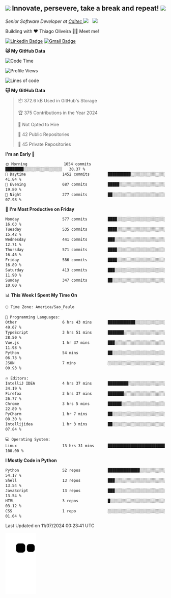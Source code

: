 <h2><img src="https://emojis.slackmojis.com/emojis/images/1531849430/4246/blob-sunglasses.gif?1531849430" width="30"/> Innovate, persevere, take a break and repeat! <img src="https://media.giphy.com/media/12oufCB0MyZ1Go/giphy.gif" width="50"></h2>
<img align='right' src="https://media.giphy.com/media/M9gbBd9nbDrOTu1Mqx/giphy.gif" width="230">
<p><em>Senior Software Developer at <a href="https://www.cditec.com.br/">Cditec
</a><img src="https://media.giphy.com/media/WUlplcMpOCEmTGBtBW/giphy.gif" width="30"> 
</em></p>



Building with ❤️ Thiago Oliveira 👋🏽 Meet me!

[![Linkedin Badge](https://img.shields.io/badge/-Thiago-blue?style=flat-square&logo=Linkedin&logoColor=white&link=https://www.linkedin.com/in/tgmarinho/)](https://www.linkedin.com/in/thiagoceconelo/) 
[![Gmail Badge](https://img.shields.io/badge/-thiceconelo@gmail.com-c14438?style=flat-square&logo=Gmail&logoColor=white&link=mailto:thiceconelo@gmail.com)](mailto:thiceconelo@gmail.com)

</em></p>

<!-- <span style="height ">
![Anurag's GitHub stats](https://github-readme-stats.vercel.app/api?username=arthurspk&show_icons=true&theme=tokyonight)
</span> -->

**🐱 My GitHub Data** 
<!--START_SECTION:waka-->
![Code Time](http://img.shields.io/badge/Code%20Time-1%2C463%20hrs%2039%20mins-blue)

![Profile Views](http://img.shields.io/badge/Profile%20Views-0-blue)

![Lines of code](https://img.shields.io/badge/From%20Hello%20World%20I%27ve%20Written-4.9%20million%20lines%20of%20code-blue)

**🐱 My GitHub Data** 

> 📦 372.6 kB Used in GitHub's Storage 
 > 
> 🏆 375 Contributions in the Year 2024
 > 
> 🚫 Not Opted to Hire
 > 
> 📜 42 Public Repositories 
 > 
> 🔑 45 Private Repositories 
 > 
**I'm an Early 🐤** 

```text
🌞 Morning                1054 commits        ████████░░░░░░░░░░░░░░░░░   30.37 % 
🌆 Daytime                1452 commits        ██████████░░░░░░░░░░░░░░░   41.84 % 
🌃 Evening                687 commits         █████░░░░░░░░░░░░░░░░░░░░   19.80 % 
🌙 Night                  277 commits         ██░░░░░░░░░░░░░░░░░░░░░░░   07.98 % 
```
📅 **I'm Most Productive on Friday** 

```text
Monday                   577 commits         ████░░░░░░░░░░░░░░░░░░░░░   16.63 % 
Tuesday                  535 commits         ████░░░░░░░░░░░░░░░░░░░░░   15.42 % 
Wednesday                441 commits         ███░░░░░░░░░░░░░░░░░░░░░░   12.71 % 
Thursday                 571 commits         ████░░░░░░░░░░░░░░░░░░░░░   16.46 % 
Friday                   586 commits         ████░░░░░░░░░░░░░░░░░░░░░   16.89 % 
Saturday                 413 commits         ███░░░░░░░░░░░░░░░░░░░░░░   11.90 % 
Sunday                   347 commits         ██░░░░░░░░░░░░░░░░░░░░░░░   10.00 % 
```


📊 **This Week I Spent My Time On** 

```text
🕑︎ Time Zone: America/Sao_Paulo

💬 Programming Languages: 
Other                    6 hrs 43 mins       ████████████░░░░░░░░░░░░░   49.67 % 
TypeScript               3 hrs 51 mins       ███████░░░░░░░░░░░░░░░░░░   28.50 % 
Vue.js                   1 hr 37 mins        ███░░░░░░░░░░░░░░░░░░░░░░   11.98 % 
Python                   54 mins             ██░░░░░░░░░░░░░░░░░░░░░░░   06.73 % 
JSON                     7 mins              ░░░░░░░░░░░░░░░░░░░░░░░░░   00.93 % 

🔥 Editors: 
IntelliJ IDEA            4 hrs 37 mins       █████████░░░░░░░░░░░░░░░░   34.19 % 
Firefox                  3 hrs 37 mins       ███████░░░░░░░░░░░░░░░░░░   26.77 % 
Chrome                   3 hrs 5 mins        ██████░░░░░░░░░░░░░░░░░░░   22.89 % 
PyCharm                  1 hr 7 mins         ██░░░░░░░░░░░░░░░░░░░░░░░   08.30 % 
Intellijidea             1 hr 3 mins         ██░░░░░░░░░░░░░░░░░░░░░░░   07.84 % 

💻 Operating System: 
Linux                    13 hrs 31 mins      █████████████████████████   100.00 % 
```

**I Mostly Code in Python** 

```text
Python                   52 repos            ██████████████░░░░░░░░░░░   54.17 % 
Shell                    13 repos            ███░░░░░░░░░░░░░░░░░░░░░░   13.54 % 
JavaScript               13 repos            ███░░░░░░░░░░░░░░░░░░░░░░   13.54 % 
HTML                     3 repos             █░░░░░░░░░░░░░░░░░░░░░░░░   03.12 % 
CSS                      1 repo              ░░░░░░░░░░░░░░░░░░░░░░░░░   01.04 % 
```




 Last Updated on 11/07/2024 00:23:41 UTC
<!--END_SECTION:waka-->

![Snake animation](https://github.com/rafaballerini/rafaballerini/blob/output/github-contribution-grid-snake.svg)


<!---
ceconelo/ceconelo is a ✨ special ✨ repository because its `README.md` (this file) appears on your GitHub profile.
You can click the Preview link to take a look at your changes.
--->
